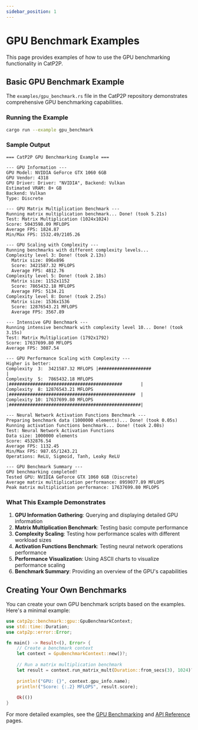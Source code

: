 ```yaml
---
sidebar_position: 1
---
```


# GPU Benchmark Examples

This page provides examples of how to use the GPU benchmarking functionality in CatP2P.

## Basic GPU Benchmark Example

The `examples/gpu_benchmark.rs` file in the CatP2P repository demonstrates comprehensive GPU benchmarking capabilities.

### Running the Example

```bash
cargo run --example gpu_benchmark
```

### Sample Output

```
=== CatP2P GPU Benchmarking Example ===

--- GPU Information ---
GPU Model: NVIDIA GeForce GTX 1060 6GB
GPU Vendor: 4318
GPU Driver: Driver: "NVIDIA", Backend: Vulkan
Estimated VRAM: 8+ GB
Backend: Vulkan
Type: Discrete

--- GPU Matrix Multiplication Benchmark ---
Running matrix multiplication benchmark... Done! (took 5.21s)
Test: Matrix Multiplication (1024x1024)
Score: 5043598.09 MFLOPS
Average FPS: 1824.87
Min/Max FPS: 1532.49/2105.26

--- GPU Scaling with Complexity ---
Running benchmarks with different complexity levels...
Complexity level 3: Done! (took 2.13s)
  Matrix size: 896x896
  Score: 3421587.32 MFLOPS
  Average FPS: 4812.76
Complexity level 5: Done! (took 2.18s)
  Matrix size: 1152x1152
  Score: 7865432.18 MFLOPS
  Average FPS: 5134.21
Complexity level 8: Done! (took 2.25s)
  Matrix size: 1536x1536
  Score: 12876543.21 MFLOPS
  Average FPS: 3567.89

--- Intensive GPU Benchmark ---
Running intensive benchmark with complexity level 10... Done! (took 3.15s)
Test: Matrix Multiplication (1792x1792)
Score: 17637699.80 MFLOPS
Average FPS: 3087.54

--- GPU Performance Scaling with Complexity ---
Higher is better:
Complexity  3:  3421587.32 MFLOPS |####################                              |
Complexity  5:  7865432.18 MFLOPS |###########################################       |
Complexity  8: 12876543.21 MFLOPS |################################################  |
Complexity 10: 17637699.80 MFLOPS |##################################################|

--- Neural Network Activation Functions Benchmark ---
Preparing benchmark data (1000000 elements)... Done! (took 0.05s)
Running activation functions benchmark... Done! (took 2.08s)
Test: Neural Network Activation Functions
Data size: 1000000 elements
Score: 4532876.54
Average FPS: 1132.45
Min/Max FPS: 987.65/1243.21
Operations: ReLU, Sigmoid, Tanh, Leaky ReLU

--- GPU Benchmark Summary ---
GPU benchmarking completed!
Tested GPU: NVIDIA GeForce GTX 1060 6GB (Discrete)
Average matrix multiplication performance: 8959077.89 MFLOPS
Peak matrix multiplication performance: 17637699.80 MFLOPS
```

### What This Example Demonstrates

1. **GPU Information Gathering**: Querying and displaying detailed GPU information
2. **Matrix Multiplication Benchmark**: Testing basic compute performance
3. **Complexity Scaling**: Testing how performance scales with different workload sizes
4. **Activation Functions Benchmark**: Testing neural network operations performance
5. **Performance Visualization**: Using ASCII charts to visualize performance scaling
6. **Benchmark Summary**: Providing an overview of the GPU's capabilities

## Creating Your Own Benchmarks

You can create your own GPU benchmark scripts based on the examples. Here's a minimal example:

```rust
use catp2p::benchmark::gpu::GpuBenchmarkContext;
use std::time::Duration;
use catp2p::error::Error;

fn main() -> Result<(), Error> {
    // Create a benchmark context
    let context = GpuBenchmarkContext::new()?;
    
    // Run a matrix multiplication benchmark
    let result = context.run_matrix_mult(Duration::from_secs(3), 1024)?;
    
    println!("GPU: {}", context.gpu_info.name);
    println!("Score: {:.2} MFLOPS", result.score);
    
    Ok(())
}
```

For more detailed examples, see the [GPU Benchmarking](/catp2p/docs/Benchmarking/gpu-benchmarking) and [API Reference](/catp2p/docs/api/benchmark/gpu) pages.